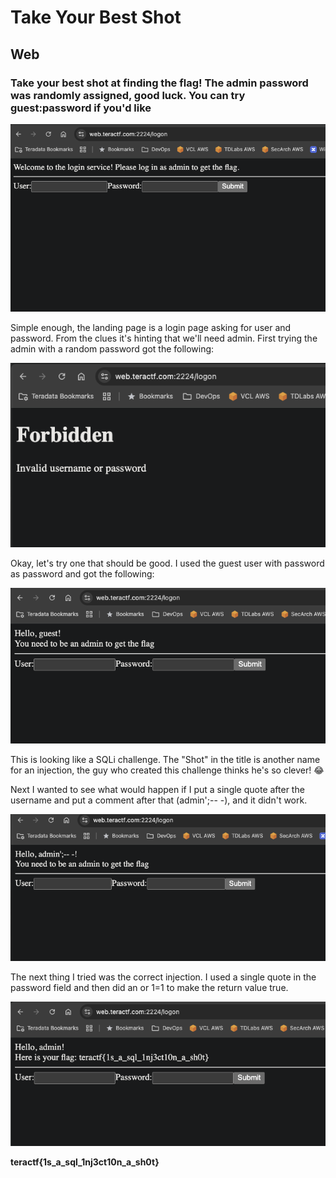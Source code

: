 # Take Your Best Shot

## Web

### Take your best shot at finding the flag!  The admin password was randomly assigned, good luck.  You can try guest:password if you'd like

![landing](./landing.png)

Simple enough, the landing page is a login page asking for user and password.  From the clues it's hinting that we'll need admin.  First trying the admin with a random password got the following:

![admin_blah](./admin_blah.png)

Okay, let's try one that should be good.  I used the guest user with password as password and got the following:

![guest](./guest_pw.png)

This is looking like a SQLi challenge.  The "Shot" in the title is another name for an injection, the guy who created this challenge thinks he's so clever! :joy:

Next I wanted to see what would happen if I put a single quote after the username and put a comment after that (admin';-- -), and it didn't work.

![admin_sqli](./admin_sqli.png)

The next thing I tried was the correct injection.  I used a single quote in the password field and then did an or 1=1 to make the return value true.

![flag](./flag.png)

**teractf{1s_a_sql_1nj3ct10n_a_sh0t}**

